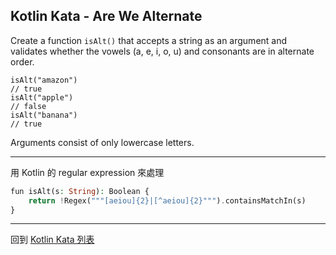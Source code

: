## Kotlin Kata - Are We Alternate

Create a function `isAlt()` that accepts a string as an argument and validates whether the vowels (a, e, i, o, u) and consonants are in alternate order.

```
isAlt("amazon")
// true
isAlt("apple")
// false
isAlt("banana")
// true
```

Arguments consist of only lowercase letters.

----

用 Kotlin 的 regular expression 來處理

```php
fun isAlt(s: String): Boolean {  
    return !Regex("""[aeiou]{2}|[^aeiou]{2}""").containsMatchIn(s)  
}
```

------

回到 [Kotlin Kata 列表](index.md)
